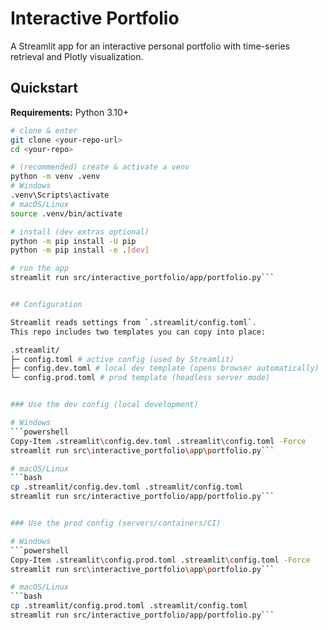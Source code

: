 # Interactive Portfolio

A Streamlit app for an interactive personal portfolio with time-series retrieval and Plotly visualization.

## Quickstart

**Requirements:** Python 3.10+

```bash
# clone & enter
git clone <your-repo-url>
cd <your-repo>

# (recommended) create & activate a venv
python -m venv .venv
# Windows
.venv\Scripts\activate
# macOS/Linux
source .venv/bin/activate

# install (dev extras optional)
python -m pip install -U pip
python -m pip install -e .[dev]

# run the app
streamlit run src/interactive_portfolio/app/portfolio.py```


## Configuration

Streamlit reads settings from `.streamlit/config.toml`.  
This repo includes two templates you can copy into place:

.streamlit/
├─ config.toml # active config (used by Streamlit)
├─ config.dev.toml # local dev template (opens browser automatically)
└─ config.prod.toml # prod template (headless server mode)


### Use the dev config (local development)

# Windows
```powershell
Copy-Item .streamlit\config.dev.toml .streamlit\config.toml -Force
streamlit run src\interactive_portfolio\app\portfolio.py```

# macOS/Linux
```bash
cp .streamlit/config.dev.toml .streamlit/config.toml
streamlit run src/interactive_portfolio/app/portfolio.py```


### Use the prod config (servers/containers/CI)

# Windows
```powershell
Copy-Item .streamlit\config.prod.toml .streamlit\config.toml -Force
streamlit run src\interactive_portfolio\app\portfolio.py```

# macOS/Linux
```bash
cp .streamlit/config.prod.toml .streamlit/config.toml
streamlit run src/interactive_portfolio/app/portfolio.py```